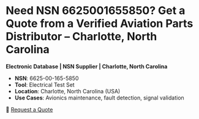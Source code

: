 # Need NSN 6625001655850? Get a Quote from a Verified Aviation Parts Distributor – Charlotte, North Carolina
**Electronic Database | NSN Supplier | Charlotte, North Carolina**

- **NSN**: 6625-00-165-5850
- **Tool**: Electrical Test Set
- **Location**: Charlotte, North Carolina (USA)
- **Use Cases**: Avionics maintenance, fault detection, signal validation

🔗 [Request a Quote](https://www.valleyofparts.com/6625001655850.html)
